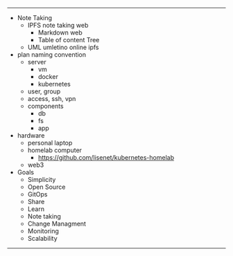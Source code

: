 
-----
- Note Taking
  - IPFS note taking web
    - Markdown web
    - Table of content Tree
  - UML umletino online ipfs
- plan naming convention
  - server
    - vm
    - docker
    - kubernetes
  - user, group
  - access, ssh, vpn
  - components
    - db
    - fs
    - app
- hardware
  - personal laptop
  - homelab computer
    - https://github.com/lisenet/kubernetes-homelab
  - web3
- Goals
  - Simplicity
  - Open Source
  - GitOps
  - Share
  - Learn
  - Note taking
  - Change Managment
  - Monitoring
  - Scalability

-----


